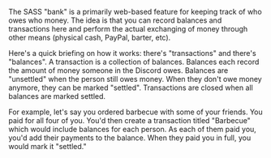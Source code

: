 ﻿The SASS "bank" is a primarily web-based feature for keeping track of who owes who money. The idea is that you can record balances and transactions here and perform the actual exchanging of money through other means (physical cash, PayPal, barter, etc). 

Here's a quick briefing on how it works: there's "transactions" and there's "balances". A transaction is a collection of balances. Balances each record the amount of money someone in the Discord owes. Balances are "unsettled" when the person still owes money. When they don't owe money anymore, they can be marked "settled". Transactions are closed when all balances are marked settled.

For example, let's say you ordered barbecue with some of your friends. You paid for all four of you. You'd then create a transaction titled "Barbecue" which would include balances for each person. As each of them paid you, you'd add their payments to the balance. When they paid you in full, you would mark it "settled."